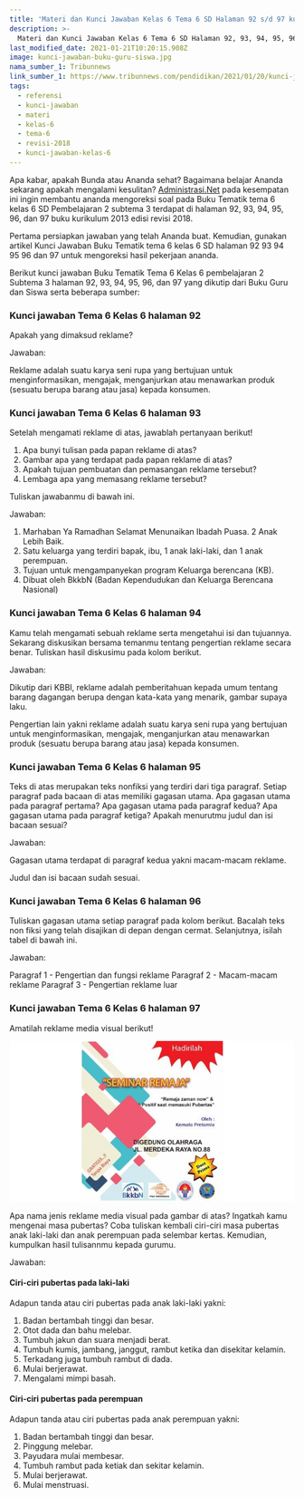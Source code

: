 ```yaml
---
title: 'Materi dan Kunci Jawaban Kelas 6 Tema 6 SD Halaman 92 s/d 97 kurikulum 2013 revisi 2018'
description: >-
  Materi dan Kunci Jawaban Kelas 6 Tema 6 SD Halaman 92, 93, 94, 95, 96, dan 97 kurikulum 2013 edisi revisi 2018 pembelajaran 2 Subtema 3 .
last_modified_date: 2021-01-21T10:20:15.908Z
image: kunci-jawaban-buku-guru-siswa.jpg
nama_sumber_1: Tribunnews
link_sumber_1: https://www.tribunnews.com/pendidikan/2021/01/20/kunci-jawaban-tema-6-kelas-6-halaman-92-93-94-95-96-97-buku-tematik-pembelajaran-2-subtema-3?page=all
tags:
  - referensi
  - kunci-jawaban
  - materi
  - kelas-6
  - tema-6
  - revisi-2018
  - kunci-jawaban-kelas-6
---
```


Apa kabar, apakah Bunda atau Ananda sehat? Bagaimana belajar Ananda sekarang apakah mengalami kesulitan? [Administrasi.Net](https://administrasi.net "Administrasi.Net") pada kesempatan ini ingin membantu ananda mengoreksi soal pada Buku Tematik tema 6 kelas 6 SD Pembelajaran 2 subtema 3 terdapat di halaman 92, 93, 94, 95, 96, dan 97 buku kurikulum 2013 edisi revisi 2018.

Pertama persiapkan jawaban yang telah Ananda buat. Kemudian, gunakan artikel Kunci Jawaban Buku Tematik tema 6 kelas 6 SD halaman 92 93 94 95 96 dan 97 untuk mengoreksi hasil pekerjaan ananda.

Berikut kunci jawaban Buku Tematik Tema 6 Kelas 6 pembelajaran 2 Subtema 3 halaman 92, 93, 94, 95, 96, dan 97 yang dikutip dari Buku Guru dan Siswa serta beberapa sumber:

### Kunci jawaban Tema 6 Kelas 6 halaman 92

Apakah yang dimaksud reklame?

Jawaban:

Reklame adalah suatu karya seni rupa yang bertujuan untuk menginformasikan, mengajak, menganjurkan atau menawarkan produk (sesuatu berupa barang atau jasa) kepada konsumen.

### Kunci jawaban Tema 6 Kelas 6 halaman 93

Setelah mengamati reklame di atas, jawablah pertanyaan berikut!

1. Apa bunyi tulisan pada papan reklame di atas?
2. Gambar apa yang terdapat pada papan reklame di atas?
3. Apakah tujuan pembuatan dan pemasangan reklame tersebut?
4. Lembaga apa yang memasang reklame tersebut?

Tuliskan jawabanmu di bawah ini.

Jawaban:

1. Marhaban Ya Ramadhan Selamat Menunaikan Ibadah Puasa. 2 Anak Lebih Baik.
2. Satu keluarga yang terdiri bapak, ibu, 1 anak laki-laki, dan 1 anak perempuan.
3. Tujuan untuk mengampanyekan program Keluarga berencana (KB).
4. Dibuat oleh BkkbN (Badan Kependudukan dan Keluarga Berencana Nasional)

### Kunci jawaban Tema 6 Kelas 6 halaman 94

Kamu telah mengamati sebuah reklame serta mengetahui isi dan tujuannya. Sekarang diskusikan bersama temanmu tentang pengertian reklame secara benar. Tuliskan hasil diskusimu pada kolom berikut.

Jawaban:

Dikutip dari KBBI, reklame adalah pemberitahuan kepada umum tentang barang dagangan berupa dengan kata-kata yang menarik, gambar supaya laku.

Pengertian lain yakni reklame adalah suatu karya seni rupa yang bertujuan untuk menginformasikan, mengajak, menganjurkan atau menawarkan produk (sesuatu berupa barang atau jasa) kepada konsumen.

### Kunci jawaban Tema 6 Kelas 6 halaman 95

Teks di atas merupakan teks nonfiksi yang terdiri dari tiga paragraf. Setiap paragraf pada bacaan di atas memiliki gagasan utama. Apa gagasan utama pada paragraf pertama? Apa gagasan utama pada paragraf kedua? Apa gagasan utama pada paragraf ketiga? Apakah menurutmu judul dan isi bacaan sesuai?

Jawaban:

Gagasan utama terdapat di paragraf kedua yakni macam-macam reklame.

Judul dan isi bacaan sudah sesuai.

### Kunci jawaban Tema 6 Kelas 6 halaman 96

Tuliskan gagasan utama setiap paragraf pada kolom berikut. Bacalah teks non fiksi yang telah disajikan di depan dengan cermat. Selanjutnya, isilah tabel di bawah ini.

Jawaban:

Paragraf 1 - Pengertian dan fungsi reklame
Paragraf 2 - Macam-macam reklame
Paragraf 3 - Pengertian reklame luar

### Kunci jawaban Tema 6 Kelas 6 halaman 97

Amatilah reklame media visual berikut!

![Kunci jawaban Tema 6 Kelas 6 halaman 97](/img/contoh-reklame-di-halaman-96-buku-tematik-kelas-6-tema-6.jpg "Kunci jawaban Tema 6 Kelas 6 halaman 97")

Apa nama jenis reklame media visual pada gambar di atas? Ingatkah kamu mengenai masa pubertas? Coba tuliskan kembali ciri-ciri masa pubertas anak laki-laki dan anak perempuan pada selembar kertas. Kemudian, kumpulkan hasil tulisannmu kepada gurumu.

Jawaban:

#### Ciri-ciri pubertas pada laki-laki

Adapun tanda atau ciri pubertas pada anak laki-laki yakni:
1. Badan bertambah tinggi dan besar.
2. Otot dada dan bahu melebar.
3. Tumbuh jakun dan suara menjadi berat.
4. Tumbuh kumis, jambang, janggut, rambut ketika dan disekitar kelamin.
5. Terkadang juga tumbuh rambut di dada.
6. Mulai berjerawat.
7. Mengalami mimpi basah.

#### Ciri-ciri pubertas pada perempuan

Adapun tanda atau ciri pubertas pada anak perempuan yakni:
1. Badan bertambah tinggi dan besar.
2. Pinggung melebar.
3. Payudara mulai membesar.
4. Tumbuh rambut pada ketiak dan sekitar kelamin.
5. Mulai berjerawat.
6. Mulai menstruasi.
